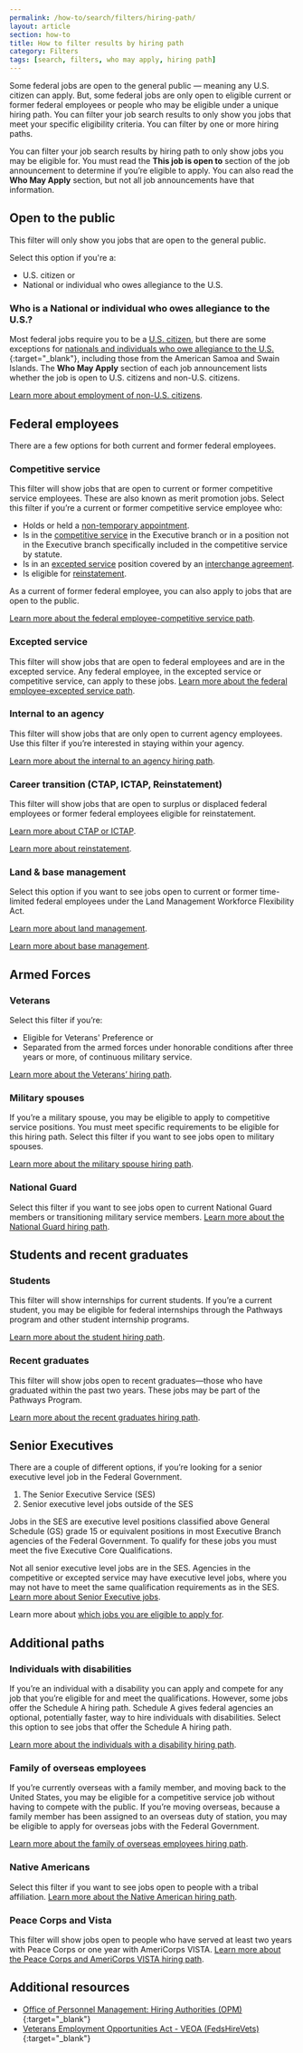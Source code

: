 ```yaml
---
permalink: /how-to/search/filters/hiring-path/
layout: article
section: how-to
title: How to filter results by hiring path
category: Filters
tags: [search, filters, who may apply, hiring path]
---
```


Some federal jobs are open to the general public — meaning any U.S. citizen can apply. But, some federal jobs are only open to eligible current or former federal employees or people who may be eligible under a unique hiring path. You can filter your job search results to only show you jobs that meet your specific eligibility criteria. You can filter by one or more hiring paths.

You can filter your job search results by hiring path to only show jobs you may be eligible for. You must read the **This job is open to** section of the job announcement to determine if you’re eligible to apply.  You can also read the **Who May Apply** section, but not all job announcements have that information.

## Open to the public

This filter will only show you jobs that are open to the general public. 

Select this option if you're a:

* U.S. citizen or
* National or individual who owes allegiance to the U.S.

### Who is a National or individual who owes allegiance to the U.S.?  

Most federal jobs require you to be a [U.S. citizen](../../../../working-in-government/us-citizens/), but there are some exceptions for [nationals and individuals who owe allegiance to the U.S.](https://www.uscis.gov/ilink/docView/SLB/HTML/SLB/0-0-0-1/0-0-0-29/0-0-0-9696.html){:target="_blank"}, including those from the American Samoa and Swain Islands. The **Who May Apply** section of each job announcement lists whether the job is open to U.S. citizens and non-U.S. citizens.

[Learn more about employment of non-U.S. citizens](../../../../working-in-government/non-citizens/).

## Federal employees

There are a few options for both current and former federal employees.

### Competitive service
This filter will show jobs that are open to current or former competitive service employees. These are also known as merit promotion jobs. Select this filter if you’re a current or former competitive service employee who: 

* Holds or held a [non-temporary appointment](../../../../working-in-government/appointments/).
* Is in the [competitive service](../../../../working-in-government/service/) in the Executive branch or in a position not in the Executive branch specifically included in the competitive service by statute.
* Is in an [excepted service](../../../../working-in-government/service/) position covered by an [interchange agreement](../../../../working-in-government/unique-hiring-paths/federal-employees/interchange-agreements/).
* Is eligible for [reinstatement](../../../../working-in-government/unique-hiring-paths/federal-employees/reinstatement/).

As a current of former federal employee, you can also apply to jobs that are open to the public.

[Learn more about the federal employee-competitive service path](../../../../working-in-government/unique-hiring-paths/federal-employees/).

### Excepted service
This filter will show jobs that are open to federal employees and are in the excepted service. Any federal employee, in the excepted service or competitive service, can apply to these jobs. [Learn more about the federal employee-excepted service path](../../../../working-in-government/unique-hiring-paths/federal-employees/).

### Internal to an agency

This filter will show jobs that are only open to current agency employees.  Use this filter if you’re interested in staying within your agency. 

[Learn more about the internal to an agency hiring path](../../../../working-in-government/unique-hiring-paths/federal-employees/internal/).

### Career transition (CTAP, ICTAP, Reinstatement)
This filter will show jobs that are open to surplus or displaced federal employees or former federal employees eligible for reinstatement.

[Learn more about CTAP or ICTAP](../../../../working-in-government/unique-hiring-paths/federal-employees/career-transition/).

[Learn more about reinstatement](../../../../working-in-government/unique-hiring-paths/federal-employees/reinstatement/).

### Land & base management
Select this option if you want to see jobs open to current or former time-limited federal employees under the Land Management Workforce Flexibility Act.

[Learn more about land management](../../../../working-in-government/unique-hiring-paths/federal-employees/land-management/).

[Learn more about base management](../../../../working-in-government/unique-hiring-paths/federal-employees/base-management/).

## Armed Forces
### Veterans
Select this filter if you’re:

* Eligible for Veterans' Preference or
* Separated from the armed forces under honorable conditions after three years or more, of continuous military service.

[Learn more about the Veterans’ hiring path](../../../../working-in-government/unique-hiring-paths/veterans/).

### Military spouses
If you’re a military spouse, you may be eligible to apply to competitive service positions. You must meet specific requirements to be eligible for this hiring path.  Select this filter if you want to see jobs open to military spouses.

[Learn more about the military spouse hiring path](../../../../working-in-government/unique-hiring-paths/military-spouses/).

### National Guard
Select this filter if you want to see jobs open to current National Guard members or transitioning military service members.
[Learn more about the National Guard hiring path](../../../../working-in-government/unique-hiring-paths/national-guard/).

## Students and recent graduates

### Students
This filter will show internships for current students. If you’re a current student, you may be eligible for federal internships through the Pathways program and other student internship programs. 

[Learn more about the student hiring path](../../../../working-in-government/unique-hiring-paths/students/).

### Recent graduates
This filter will show jobs open to recent graduates—those who have graduated within the past two years. These jobs may be part of the Pathways Program.

[Learn more about the recent graduates hiring path](../../../../working-in-government/unique-hiring-paths/students/).

## Senior Executives
There are a couple of different options, if you’re looking for a senior executive level job in the Federal Government.
1. The Senior Executive Service (SES)
2. Senior executive level jobs outside of the SES

Jobs in the SES are executive level positions classified above General Schedule (GS) grade 15 or equivalent positions in most Executive Branch agencies of the Federal Government. To qualify for these jobs you must meet the five Executive Core Qualifications.

Not all senior executive level jobs are in the SES.  Agencies in the competitive or excepted service may have executive level jobs, where you may not have to meet the same qualification requirements as in the SES. [Learn more about Senior Executive jobs](../../../../working-in-government/unique-hiring-paths/senior-executive-service/).

Learn more about [which jobs you are eligible to apply for](../../../../faq/application/eligibility/).

## Additional paths

### Individuals with disabilities
If you’re an individual with a disability you can apply and compete for any job that you’re eligible for and meet the qualifications.  However, some jobs offer the Schedule A hiring path.  Schedule A gives federal agencies an optional, potentially faster, way to hire individuals with disabilities. Select this option to see jobs that offer the Schedule A hiring path.

[Learn more about the individuals with a disability hiring path](../../../../working-in-government/unique-hiring-paths/individuals-with-disabilities/).

### Family of overseas employees

If you’re currently overseas with a family member, and moving back to the United States, you may be eligible for a competitive service job without having to compete with the public. If you’re moving overseas, because a family member has been assigned to an overseas duty of station, you may be eligible to apply for overseas jobs with the Federal Government.

[Learn more about the family of overseas employees hiring path](../../../../working-in-government/unique-hiring-paths/family-of-overseas-employees/).

### Native Americans
Select this filter if you want to see jobs open to people with a tribal affiliation.
[Learn more about the Native American hiring path](../../../../working-in-government/unique-hiring-paths/native-americans/).

### Peace Corps and Vista
This filter will show jobs open to people who have served at least two years with Peace Corps or one year with AmeriCorps VISTA.
[Learn more about the Peace Corps and AmeriCorps VISTA hiring path](../../../../working-in-government/unique-hiring-paths/peace-corps/).



## Additional resources

* [Office of Personnel Management: Hiring Authorities (OPM)](https://www.opm.gov/policy-data-oversight/hiring-information/hiring-authorities/){:target="_blank"}
* [Veterans Employment Opportunities Act - VEOA (FedsHireVets)](https://www.fedshirevets.gov/job/shav/index.aspx/){:target="_blank"}
